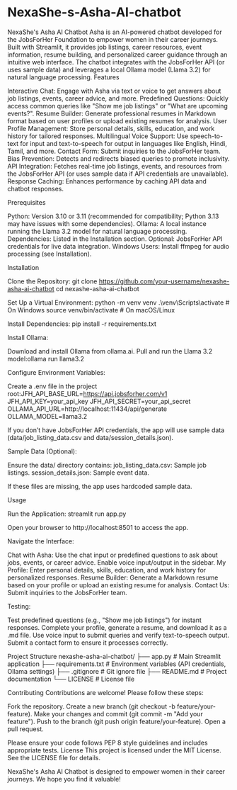 # NexaShe-s-Asha-AI-chatbot
NexaShe's Asha AI Chatbot
Asha is an AI-powered chatbot developed for the JobsForHer Foundation to empower women in their career journeys. Built with Streamlit, it provides job listings, career resources, event information, resume building, and personalized career guidance through an intuitive web interface. The chatbot integrates with the JobsForHer API (or uses sample data) and leverages a local Ollama model (Llama 3.2) for natural language processing.
Features

Interactive Chat: Engage with Asha via text or voice to get answers about job listings, events, career advice, and more.
Predefined Questions: Quickly access common queries like "Show me job listings" or "What are upcoming events?".
Resume Builder: Generate professional resumes in Markdown format based on user profiles or upload existing resumes for analysis.
User Profile Management: Store personal details, skills, education, and work history for tailored responses.
Multilingual Voice Support: Use speech-to-text for input and text-to-speech for output in languages like English, Hindi, Tamil, and more.
Contact Form: Submit inquiries to the JobsForHer team.
Bias Prevention: Detects and redirects biased queries to promote inclusivity.
API Integration: Fetches real-time job listings, events, and resources from the JobsForHer API (or uses sample data if API credentials are unavailable).
Response Caching: Enhances performance by caching API data and chatbot responses.

Prerequisites

Python: Version 3.10 or 3.11 (recommended for compatibility; Python 3.13 may have issues with some dependencies).
Ollama: A local instance running the Llama 3.2 model for natural language processing.
Dependencies: Listed in the Installation section.
Optional: JobsForHer API credentials for live data integration.
Windows Users: Install ffmpeg for audio processing (see Installation).

Installation

Clone the Repository:
git clone https://github.com/your-username/nexashe-asha-ai-chatbot
cd nexashe-asha-ai-chatbot


Set Up a Virtual Environment:
python -m venv venv
.\venv\Scripts\activate  # On Windows
source venv/bin/activate  # On macOS/Linux


Install Dependencies:
pip install -r requirements.txt



Install Ollama:

Download and install Ollama from ollama.ai.
Pull and run the Llama 3.2 model:ollama run llama3.2




Configure Environment Variables:

Create a .env file in the project root:JFH_API_BASE_URL=https://api.jobsforher.com/v1
JFH_API_KEY=your_api_key
JFH_API_SECRET=your_api_secret
OLLAMA_API_URL=http://localhost:11434/api/generate
OLLAMA_MODEL=llama3.2


If you don’t have JobsForHer API credentials, the app will use sample data (data/job_listing_data.csv and data/session_details.json).


Sample Data (Optional):

Ensure the data/ directory contains:
job_listing_data.csv: Sample job listings.
session_details.json: Sample event data.


If these files are missing, the app uses hardcoded sample data.



Usage

Run the Application:
streamlit run app.py


Open your browser to http://localhost:8501 to access the app.


Navigate the Interface:

Chat with Asha: Use the chat input or predefined questions to ask about jobs, events, or career advice. Enable voice input/output in the sidebar.
My Profile: Enter personal details, skills, education, and work history for personalized responses.
Resume Builder: Generate a Markdown resume based on your profile or upload an existing resume for analysis.
Contact Us: Submit inquiries to the JobsForHer team.


Testing:

Test predefined questions (e.g., "Show me job listings") for instant responses.
Complete your profile, generate a resume, and download it as a .md file.
Use voice input to submit queries and verify text-to-speech output.
Submit a contact form to ensure it processes correctly.



Project Structure
nexashe-asha-ai-chatbot/
├── app.py                # Main Streamlit application
├── requirements.txt      # Environment variables (API credentials, Ollama settings)
├── .gitignore            # Git ignore file
├── README.md             # Project documentation
└── LICENSE               # License file

Contributing
Contributions are welcome! Please follow these steps:

Fork the repository.
Create a new branch (git checkout -b feature/your-feature).
Make your changes and commit (git commit -m "Add your feature").
Push to the branch (git push origin feature/your-feature).
Open a pull request.

Please ensure your code follows PEP 8 style guidelines and includes appropriate tests.
License
This project is licensed under the MIT License. See the LICENSE file for details.



NexaShe's Asha AI Chatbot is designed to empower women in their career journeys. We hope you find it valuable!
